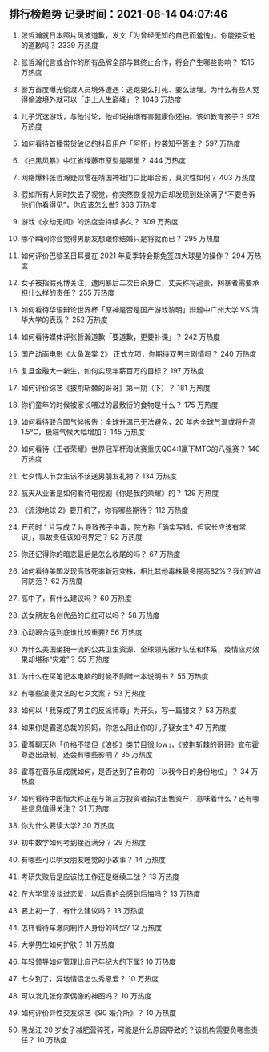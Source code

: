 
## 排行榜趋势 记录时间：2021-08-14 04:07:46
  
  1. 张哲瀚就日本照片风波道歉，发文「为曾经无知的自己而羞愧」。你能接受他的道歉吗？ 2339 万热度
    
  2. 张哲瀚代言或合作的所有品牌全部与其终止合作，将会产生哪些影响？ 1515 万热度
    
  3. 警方首度曝光偷渡人员境外遭遇：逃跑要么打死、要么活埋。为什么有些人觉得偷渡境外就可以「走上人生巅峰」？ 1043 万热度
    
  4. 儿子沉迷游戏，与他讨论，他却说抽烟有害健康你还抽。该如教育孩子？ 979 万热度
    
  5. 如何看待首播带货破亿的抖音用户「阿怀」抄袭知乎答主？ 597 万热度
    
  6. 《扫黑风暴》中江省绿藤市原型是哪里？ 444 万热度
    
  7. 网络爆料张哲瀚疑似曾在靖国神社门口比耶合影，真实性如何？ 403 万热度
    
  8. 假如所有人同时失去了视觉，你突然恢复视力后却发现到处涂满了“不要告诉他们你看得见”，你应该怎么做? 363 万热度
    
  9. 游戏《永劫无间》的热度会持续多久？ 309 万热度
    
  10. 哪个瞬间你会觉得男朋友想跟你结婚只是将就而已？ 295 万热度
    
  11. 如何评价巴黎圣日耳曼在 2021 年夏季转会期免签四大球星的操作？ 294 万热度
    
  12. 女子被指假死博关注，遭网暴后二次自杀身亡，丈夫称将追责，网暴者需要承担什么样的责任？ 255 万热度
    
  13. 如何看待华语辩论世界杯「原神是否是国产游戏黎明」辩题中广州大学 VS 清华大学的表现？ 252 万热度
    
  14. 如何看待媒体评张哲瀚道歉「要道歉，更要补课」？ 242 万热度
    
  15. 国产动画电影《大鱼海棠 2》 正式立项，你期待双男主剧情吗？ 240 万热度
    
  16. 复旦金融大一新生，如何实现年薪百万的目标？ 197 万热度
    
  17. 如何评价综艺《披荆斩棘的哥哥》第一期（下）？ 181 万热度
    
  18. 你们童年的时候被家长喂过的最敷衍的食物是什么？ 175 万热度
    
  19. 如何看待联合国气候报告：全球升温已无法避免，20 年内全球气温或将升高 1.5℃，极端气候大幅增加？ 145 万热度
    
  20. 如何看待《王者荣耀》世界冠军杯淘汰赛重庆QG4:1赢下MTG的八强赛？ 140 万热度
    
  21. 七夕情人节女生该不该送男朋友礼物？ 134 万热度
    
  22. 航天从业者是如何看待电视剧《你是我的荣耀》的？ 129 万热度
    
  23. 《流浪地球 2》要开机了，你有哪些期待？ 112 万热度
    
  24. 开药时 1 片写成 7 片导致孩子中毒，院方称「确实写错，但家长应该有常识」，事故责任该如何界定？ 92 万热度
    
  25. 你还记得你的暗恋最后是怎么收尾的吗？ 67 万热度
    
  26. 如何看待美国发现高致死率新冠变株，相比其他毒株最多提高82%？我们应如何防范？ 62 万热度
    
  27. 高中了，有什么建议吗？ 60 万热度
    
  28. 送女朋友名创优品的口红可以吗？ 58 万热度
    
  29. 心动跟合适到底谁比较重要? 56 万热度
    
  30. 为什么美国坐拥一流的公共卫生资源、全球领先医疗队伍和体系，疫情应对效果却堪称“灾难”？ 55 万热度
    
  31. 为什么在买笔记本电脑的时候不附赠一本说明书？ 55 万热度
    
  32. 有哪些浪漫文艺的七夕文案？ 53 万热度
    
  33. 如何以「我穿成了男主的反派师尊」为开头，写一篇甜文？ 53 万热度
    
  34. 如果你是霸道总裁的妈妈，你怎么阻止你的儿子娶女主? 47 万热度
    
  35. 霍尊聊天称「价格不错但《浪姐》类节目很 low」，《披荆斩棘的哥哥》宣布霍尊退出录制，还会有哪些影响？ 35 万热度
    
  36. 霍尊在音乐届成就如何，是否达到了自称的「以我今日的身份地位」？ 34 万热度
    
  37. 如何看待中国恒大称正在与第三方投资者探讨出售资产，意味着什么？还有哪些信息值得关注？ 31 万热度
    
  38. 你为什么要读大学? 30 万热度
    
  39. 初中数学如何考到接近满分？ 29 万热度
    
  40. 有哪些可以哄女朋友睡觉的小故事？ 14 万热度
    
  41. 考研失败后是应该找工作还是继续二战？ 13 万热度
    
  42. 在大学里没谈过恋爱，以后真的会感到后悔吗？ 13 万热度
    
  43. 要上初一了，有什么建议吗？ 13 万热度
    
  44. 怎样看待车澈向制作人身份的转型? 12 万热度
    
  45. 大学男生如何护肤？ 11 万热度
    
  46. 年轻领导如何管理比自己年纪大的下属? 10 万热度
    
  47. 七夕到了，异地情侣怎么秀恩爱？ 10 万热度
    
  48. 可以发几张你家偶像的神图吗？ 10 万热度
    
  49. 如何评价异性交友综艺《90 婚介所》？ 10 万热度
    
  50. 黑龙江 20 岁女子减肥营猝死，可能是什么原因导致的？该机构需要负哪些责任？ 10 万热度
    
